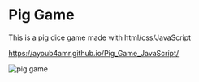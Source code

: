 # Pig Game

This is a pig dice game made with html/css/JavaScript

https://ayoub4amr.github.io/Pig_Game_JavaScript/


![pig game](https://user-images.githubusercontent.com/77468777/116750409-f48c9b00-a9f1-11eb-8870-d9ef96429fe5.jpg)
